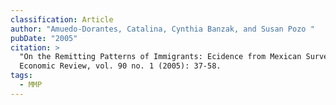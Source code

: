 ```yaml
---
classification: Article
author: "Amuedo-Dorantes, Catalina, Cynthia Banzak, and Susan Pozo "
pubDate: "2005"
citation: >
  "On the Remitting Patterns of Immigrants: Ecidence from Mexican Survey Data."
  Economic Review, vol. 90 no. 1 (2005): 37-58.
tags:
  - MMP
---
```


